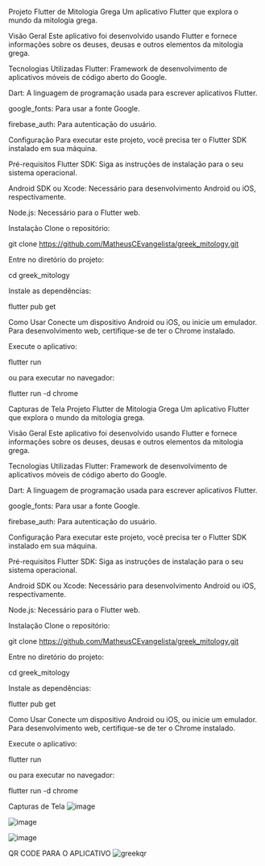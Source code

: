 Projeto Flutter de Mitologia Grega
Um aplicativo Flutter que explora o mundo da mitologia grega.

Visão Geral
Este aplicativo foi desenvolvido usando Flutter e fornece informações sobre os deuses, deusas e outros elementos da mitologia grega.

Tecnologias Utilizadas
Flutter: Framework de desenvolvimento de aplicativos móveis de código aberto do Google.

Dart: A linguagem de programação usada para escrever aplicativos Flutter.

google_fonts: Para usar a fonte Google.

firebase_auth: Para autenticação do usuário.

Configuração
Para executar este projeto, você precisa ter o Flutter SDK instalado em sua máquina.

Pré-requisitos
Flutter SDK: Siga as instruções de instalação para o seu sistema operacional.

Android SDK ou Xcode: Necessário para desenvolvimento Android ou iOS, respectivamente.

Node.js: Necessário para o Flutter web.

Instalação
Clone o repositório:

git clone https://github.com/MatheusCEvangelista/greek_mitology.git

Entre no diretório do projeto:

cd greek_mitology

Instale as dependências:

flutter pub get

Como Usar
Conecte um dispositivo Android ou iOS, ou inicie um emulador. Para desenvolvimento web, certifique-se de ter o Chrome instalado.

Execute o aplicativo:

flutter run

ou para executar no navegador:

flutter run -d chrome

Capturas de Tela
Projeto Flutter de Mitologia Grega
Um aplicativo Flutter que explora o mundo da mitologia grega.

Visão Geral
Este aplicativo foi desenvolvido usando Flutter e fornece informações sobre os deuses, deusas e outros elementos da mitologia grega.

Tecnologias Utilizadas
Flutter: Framework de desenvolvimento de aplicativos móveis de código aberto do Google.

Dart: A linguagem de programação usada para escrever aplicativos Flutter.

google_fonts: Para usar a fonte Google.

firebase_auth: Para autenticação do usuário.

Configuração
Para executar este projeto, você precisa ter o Flutter SDK instalado em sua máquina.

Pré-requisitos
Flutter SDK: Siga as instruções de instalação para o seu sistema operacional.

Android SDK ou Xcode: Necessário para desenvolvimento Android ou iOS, respectivamente.

Node.js: Necessário para o Flutter web.

Instalação
Clone o repositório:

git clone https://github.com/MatheusCEvangelista/greek_mitology.git

Entre no diretório do projeto:

cd greek_mitology

Instale as dependências:

flutter pub get

Como Usar
Conecte um dispositivo Android ou iOS, ou inicie um emulador. Para desenvolvimento web, certifique-se de ter o Chrome instalado.

Execute o aplicativo:

flutter run

ou para executar no navegador:

flutter run -d chrome

Capturas de Tela
![image](https://github.com/user-attachments/assets/2293c704-1603-413d-8906-99270add6b07)

![image](https://github.com/user-attachments/assets/cd154098-0eb9-4a7e-9805-1ace94888ba3)

![image](https://github.com/user-attachments/assets/1c06c896-b879-40cb-9236-fa7bf765c990)

QR CODE PARA O APLICATIVO
![greekqr](https://github.com/user-attachments/assets/5592e89d-b67b-45cc-b38a-170b5827d658)



